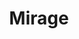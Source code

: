 ---
layout: painting
title: Mirage
images:
  - /assets/images/mirage-zoom.jpeg
  - /assets/images/mirage.jpeg
size: 50 x 50 cm
price: 30
reserved-by:
---